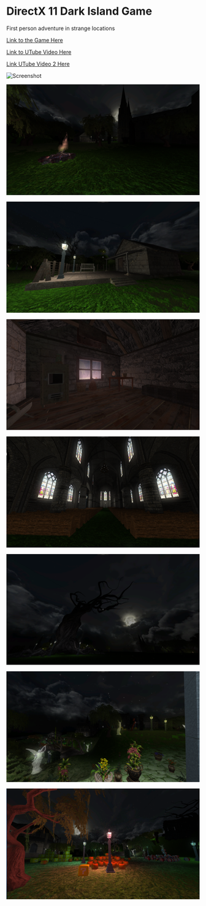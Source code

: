 <!---
  category: Gaming
--->

# DirectX 11 Dark Island Game

First person adventure in strange locations

[Link to the Game Here](https://www.microsoft.com/store/apps/9PPH9XD86XWS)

[Link to UTube Video Here](https://youtu.be/xuV3azXLA1Y)

[Link UTube Video 2 Here](https://youtu.be/bO_RbrSHV0Y)

![Screenshot](ReleaseArt/new_4k_hero.png)

![Screenshot](ReleaseArt/ss1.png)

![Screenshot](ReleaseArt/ss2.png)

![Screenshot](ReleaseArt/ss3.png)

![Screenshot](ReleaseArt/ss4.png)

![Screenshot](ReleaseArt/ss5.png)

![Screenshot](ReleaseArt/ss6.png)

![Screenshot](ReleaseArt/ss7.png)
